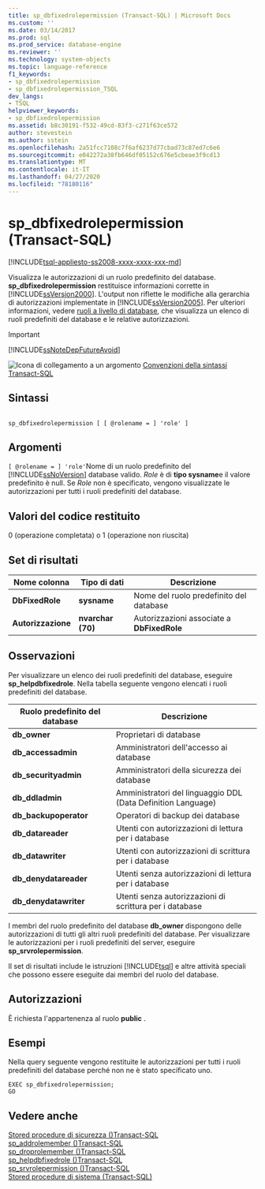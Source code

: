```yaml
---
title: sp_dbfixedrolepermission (Transact-SQL) | Microsoft Docs
ms.custom: ''
ms.date: 03/14/2017
ms.prod: sql
ms.prod_service: database-engine
ms.reviewer: ''
ms.technology: system-objects
ms.topic: language-reference
f1_keywords:
- sp_dbfixedrolepermission
- sp_dbfixedrolepermission_TSQL
dev_langs:
- TSQL
helpviewer_keywords:
- sp_dbfixedrolepermission
ms.assetid: b8c30191-f532-49cd-83f3-c271f63ce572
author: stevestein
ms.author: sstein
ms.openlocfilehash: 2a51fcc7108c7f6af6237d77cbad73c87ed7c6e6
ms.sourcegitcommit: e042272a38fb646df05152c676e5cbeae3f9cd13
ms.translationtype: MT
ms.contentlocale: it-IT
ms.lasthandoff: 04/27/2020
ms.locfileid: "78180116"
---
```

# <a name="sp_dbfixedrolepermission-transact-sql"></a>sp_dbfixedrolepermission (Transact-SQL)
[!INCLUDE[tsql-appliesto-ss2008-xxxx-xxxx-xxx-md](../../includes/tsql-appliesto-ss2008-xxxx-xxxx-xxx-md.md)]

  Visualizza le autorizzazioni di un ruolo predefinito del database. **sp_dbfixedrolepermission** restituisce informazioni corrette in [!INCLUDE[ssVersion2000](../../includes/ssversion2000-md.md)]. L'output non riflette le modifiche alla gerarchia di autorizzazioni implementate in [!INCLUDE[ssVersion2005](../../includes/ssversion2005-md.md)]. Per ulteriori informazioni, vedere [ruoli a livello di database](../../relational-databases/security/authentication-access/database-level-roles.md#fixed-database-roles), che visualizza un elenco di ruoli predefiniti del database e le relative autorizzazioni.  
  
> [!IMPORTANT]  
>  [!INCLUDE[ssNoteDepFutureAvoid](../../includes/ssnotedepfutureavoid-md.md)]  
  
 ![Icona di collegamento a un argomento](../../database-engine/configure-windows/media/topic-link.gif "Icona di collegamento a un argomento") [Convenzioni della sintassi Transact-SQL](../../t-sql/language-elements/transact-sql-syntax-conventions-transact-sql.md)  
  
## <a name="syntax"></a>Sintassi  
  
```  
  
sp_dbfixedrolepermission [ [ @rolename = ] 'role' ]  
```  
  
## <a name="arguments"></a>Argomenti  
`[ @rolename = ] 'role'`Nome di un ruolo predefinito del [!INCLUDE[ssNoVersion](../../includes/ssnoversion-md.md)] database valido. *Role* è di **tipo sysname**e il valore predefinito è null. Se *Role* non è specificato, vengono visualizzate le autorizzazioni per tutti i ruoli predefiniti del database.  
  
## <a name="return-code-values"></a>Valori del codice restituito  
 0 (operazione completata) o 1 (operazione non riuscita)  
  
## <a name="result-sets"></a>Set di risultati  
  
|Nome colonna|Tipo di dati|Descrizione|  
|-----------------|---------------|-----------------|  
|**DbFixedRole**|**sysname**|Nome del ruolo predefinito del database|  
|**Autorizzazione**|**nvarchar (70)**|Autorizzazioni associate a **DbFixedRole**|  
  
## <a name="remarks"></a>Osservazioni  
 Per visualizzare un elenco dei ruoli predefiniti del database, eseguire **sp_helpdbfixedrole**. Nella tabella seguente vengono elencati i ruoli predefiniti del database.  
  
|Ruolo predefinito del database|Descrizione|  
|-------------------------|-----------------|  
|**db_owner**|Proprietari di database|  
|**db_accessadmin**|Amministratori dell'accesso ai database|  
|**db_securityadmin**|Amministratori della sicurezza dei database|  
|**db_ddladmin**|Amministratori del linguaggio DDL (Data Definition Language)|  
|**db_backupoperator**|Operatori di backup dei database|  
|**db_datareader**|Utenti con autorizzazioni di lettura per i database|  
|**db_datawriter**|Utenti con autorizzazioni di scrittura per i database|  
|**db_denydatareader**|Utenti senza autorizzazioni di lettura per i database|  
|**db_denydatawriter**|Utenti senza autorizzazioni di scrittura per i database|  
  
 I membri del ruolo predefinito del database **db_owner** dispongono delle autorizzazioni di tutti gli altri ruoli predefiniti del database. Per visualizzare le autorizzazioni per i ruoli predefiniti del server, eseguire **sp_srvrolepermission**.  
  
 Il set di risultati include le istruzioni [!INCLUDE[tsql](../../includes/tsql-md.md)] e altre attività speciali che possono essere eseguite dai membri del ruolo del database.  
  
## <a name="permissions"></a>Autorizzazioni  
 È richiesta l'appartenenza al ruolo **public** .  
  
## <a name="examples"></a>Esempi  
 Nella query seguente vengono restituite le autorizzazioni per tutti i ruoli predefiniti del database perché non ne è stato specificato uno.  
  
```  
EXEC sp_dbfixedrolepermission;  
GO  
```  
  
## <a name="see-also"></a>Vedere anche  
 [Stored procedure di sicurezza &#40;&#41;Transact-SQL](../../relational-databases/system-stored-procedures/security-stored-procedures-transact-sql.md)   
 [sp_addrolemember &#40;&#41;Transact-SQL](../../relational-databases/system-stored-procedures/sp-addrolemember-transact-sql.md)   
 [sp_droprolemember &#40;&#41;Transact-SQL](../../relational-databases/system-stored-procedures/sp-droprolemember-transact-sql.md)   
 [sp_helpdbfixedrole &#40;&#41;Transact-SQL](../../relational-databases/system-stored-procedures/sp-helpdbfixedrole-transact-sql.md)   
 [sp_srvrolepermission &#40;&#41;Transact-SQL](../../relational-databases/system-stored-procedures/sp-srvrolepermission-transact-sql.md)   
 [Stored procedure di sistema &#40;Transact-SQL&#41;](../../relational-databases/system-stored-procedures/system-stored-procedures-transact-sql.md)  
  
  
